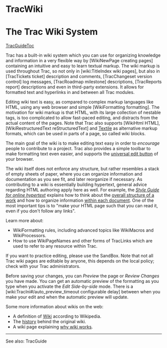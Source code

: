 # TracWiki
# The Trac Wiki System
[TracGuideToc](TracGuideToc.md)

Trac has a built-in wiki system which you can use for organizing knowledge and information in a very flexible way by [WikiNewPage creating pages] containing an intuitive and easy to learn textual markup. The wiki markup is used throughout Trac, so not only in [wiki:TitleIndex wiki pages], but also in [TracTickets ticket] description and comments, [TracChangeset version control] log messages, [TracRoadmap milestone] descriptions, [TracReports report] descriptions  and even in third-party extensions.
It allows for formatted text and hyperlinks in and between all Trac modules.

Editing wiki text is easy, as compared to complex markup languages like HTML, using any web browser and simple [WikiFormatting formatting]. The motivation for wiki markup is that HTML, with its large collection of nestable tags, is too complicated to allow fast-paced editing, and distracts from the actual content of the pages. Note that Trac also supports [WikiHtml HTML], [WikiRestructuredText reStructuredText] and [Textile](https://txstyle.org) as alternative markup formats, which can be used in parts of a page, so called wiki blocks.

The main goal of the wiki is to make editing text easy in order to _encourage_ people to contribute to a project. Trac also provides a simple toolbar to make formatting text even easier, and supports the [universal edit button](http://universaleditbutton.org/Universal_Edit_Button) of your browser.

The wiki itself does not enforce any structure, but rather resembles a stack of empty sheets of paper, where you can organize information and documentation as you see fit, and later reorganize if necessary.
As contributing to a wiki is essentially building hypertext, general advice regarding HTML authoring apply here as well.
For example, the _[Style Guide for online hypertext](https://www.w3.org/Provider/Style)_ explains how to think about the [overall structure of a work](https://www.w3.org/Provider/Style/Structure.html) and how to organize information [within each document](https://www.w3.org/Provider/Style/WithinDocument.html). One of the most important tips is to "make your HTML page such that you can read it, even if you don't follow any links".

Learn more about:
 * WikiFormatting rules, including advanced topics like WikiMacros and WikiProcessors.
 * How to use WikiPageNames and other forms of TracLinks which are used to refer to any resource within Trac.

If you want to practice editing, please use the SandBox. Note that not all Trac wiki pages are editable by anyone, this depends on the local policy; check with your Trac administrators.

Before saving your changes, you can _Preview_ the page or _Review Changes_ you have made.
You can get an automatic preview of the formatting as you type when you activate the _Edit Side-by-side_ mode. There is a [wiki:TracIni#/auto_preview_timeout configurable delay] between when you make your edit and when the automatic preview will update.

Some more information about wikis on the web:
 * A definition of [Wiki](https://wikipedia.org/wiki/Wiki) according to Wikipedia.
 * The [history](http://c2.com/cgi/wiki?WikiHistory) behind the original wiki.
 * A wiki page explaining [why wiki works](http://www.usemod.com/cgi-bin/mb.pl?WhyWikiWorks).

----
See also: TracGuide

